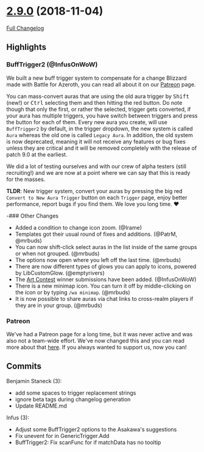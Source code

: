 # [2.9.0](https://github.com/WeakAuras/WeakAuras2/tree/2.9.0) (2018-11-04)

[Full Changelog](https://github.com/WeakAuras/WeakAuras2/compare/2.9.0-beta2...2.9.0)

## Highlights

 ### BuffTrigger2 (@InfusOnWoW)

We built a new buff trigger system to compensate for a change Blizzard made with Battle for Azeroth, you can read all about it on our [Patreon](https://www.patreon.com/posts/22272340) page.

You can mass-convert auras that are using the old aura trigger by <kbd>Shift</kbd> (new!) or <kbd>Ctrl</kbd> selecting them and then hitting the red button. Do note though that only the first, or rather the selected, trigger gets converted, if your aura has multiple triggers, you have switch between triggers and press the button for each of them. Every new aura you create, will use `BuffTrigger2` by default, in the trigger dropdown, the new system is called `Aura` whereas the old one is called `Legacy Aura`. In addition, the old system is now deprecated, meaning it will not receive any features or bug fixes unless they are critical and it will be removed completely with the release of patch 9.0 at the earliest.

We did a lot of testing ourselves and with our crew of alpha testers (still recruiting!) and we are now at a point where we can say that this is ready for the masses.

**TLDR**: New trigger system, convert your auras by pressing the big red `Convert to New Aura Trigger` button on each `Trigger` page, enjoy better performance, report bugs if you find them. We love you long time. :heart:


-### Other Changes

- Added a condition to change icon zoom. (@Irame)
- Templates got their usual round of fixes and additions. (@PatrM, @mrbuds)
- You can now shift-click select auras in the list inside of the same groups or when not grouped. (@mrbuds)
- The options now open where you left off the last time. (@mrbuds)
- There are now different types of glows you can apply to icons, powered by LibCustomGlow. (@emptyrivers)
- The [Art Contest](https://github.com/WeakAuras/WeakAuras2/wiki/First-WeakAuras-Art-Contest) winner submissions have been added. (@InfusOnWoW)
- There is a new minimap icon. You can turn it off by middle-clicking on the icon or by typing `/wa minimap`. (@mrbuds)
- It is now possible to share auras via chat links to cross-realm players if they are in your group. (@mrbuds)


### Patreon

We've had a Patreon page for a long time, but it was never active and was also not a team-wide effort. We've now changed this and you can read more about that [here](https://www.patreon.com/posts/team-wide-22391241). If you always wanted to support us, now you can! 

## Commits

Benjamin Staneck (3):

- add some spaces to trigger replacement strings
- ignore beta tags during changelog generation
- Update README.md

Infus (3):

- Adjust some BuffTrigger2 options to the Asakawa's suggestions
- Fix unevent for in GenericTrigger.Add
- BuffTrigger2: Fix scanFunc for if matchData has no tooltip


